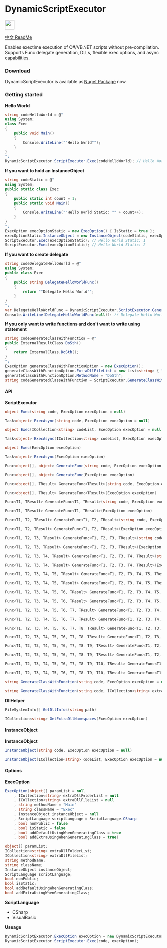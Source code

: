 # DynamicScriptExecutor
<img src="https://www.nuget.org/Content/gallery/img/logo-header.svg?sanitize=true" height="30px">

[中文 ReadMe](README_zh-CN.md)
  
Enables exectime execution of C#/VB.NET scripts without pre-compilation. Supports Func delegate generation, DLLs, flexible exec options, and async capabilities.

### Download
DynamicScriptExecutor is available as [Nuget Package](https://www.nuget.org/packages/DynamicScriptExecutor/) now.

### Getting started
**Hello World**
``` csharp
string codeHelloWorld = @"
using System;
class Exec
{
    public void Main()
    {
        Console.WriteLine(""Hello World"");
    }
}
";
DynamicScriptExecutor.ScriptExecutor.Exec(codeHelloWorld); // Hello World
```
**If you want to hold an InstanceObject**
``` csharp
string codeStatic = @"
using System;
public static class Exec
{
    public static int count = 1;
    public static void Main()
    {
        Console.WriteLine(""Hello World Static: "" + count++);
    }
}
";
ExecOption execOptionStatic = new ExecOption() { IsStatic = true };
execOptionStatic.InstanceObject = new InstanceObject(codeStatic, execOptionStatic);
ScriptExecutor.Exec(execOptionStatic); // Hello World Static: 1
ScriptExecutor.Exec(execOptionStatic); // Hello World Static: 2
```
**If you want to create delegate**
``` csharp
string codeDelegateHelloWorld = @"
using System;
public class Exec
{
    public string DelegateHelloWorldFunc()
    {
        return ""Delegate Hello World"";
    }
}
";
var DelegateHelloWorldFunc = DynamicScriptExecutor.ScriptExecutor.GenerateFunc<string>(codeDelegateHelloWorld, new ExecOption() { MethodName = "DelegateHelloWorldFunc" });
Console.WriteLine(DelegateHelloWorldFunc(null)); // Delegate Hello World
```
**If you only want to write functions and don't want to write using statement**
``` csharp
string codeGenerateClassWithFunction = @"
public ExternalResultClass DoSth()
{
    return ExternalClass.DoSth();
}
";
ExecOption generateClassWithFunctionOption = new ExecOption();
generateClassWithFunctionOption.ExtraDllFileList = new List<string> { "ExternalDll.dll" };
generateClassWithFunctionOption.MethodName = "DoSth";
string codeGeneratedClassWithFunction = ScriptExecutor.GenerateClassWithFunction(codeGenerateClassWithFunction, generateClassWithFunctionOption);
```

#### API
**ScriptExecutor**
``` csharp
object Exec(string code, ExecOption execOption = null)
```
``` csharp
Task<object> ExecAsync(string code, ExecOption execOption = null)
```
``` csharp
object Exec(ICollection<string> codeList, ExecOption execOption = null)
```
``` csharp
Task<object> ExecAsync(ICollection<string> codeList, ExecOption execOption = null)
```
``` csharp
object Exec(ExecOption execOption)
```
``` csharp
Task<object> ExecAsync(ExecOption execOption)
```
``` csharp
Func<object[], object> GenerateFunc(string code, ExecOption execOption = null)
```
``` csharp
Func<object[], object> GenerateFunc(ExecOption execOption)
```
``` csharp
Func<object[], TResult> GenerateFunc<TResult>(string code, ExecOption execOption = null)
```
``` csharp
Func<object[], TResult> GenerateFunc<TResult>(ExecOption execOption)
```
``` csharp
Func<T1, TResult> GenerateFunc<T1, TResult>(string code, ExecOption execOption = null)
```
``` csharp
Func<T1, TResult> GenerateFunc<T1, TResult>(ExecOption execOption)
```
``` csharp
Func<T1, T2, TResult> GenerateFunc<T1, T2, TResult>(string code, ExecOption execOption = null)
```
``` csharp
Func<T1, T2, TResult> GenerateFunc<T1, T2, TResult>(ExecOption execOption)
```
``` csharp
Func<T1, T2, T3, TResult> GenerateFunc<T1, T2, T3, TResult>(string code, ExecOption execOption = null)
```
``` csharp
Func<T1, T2, T3, TResult> GenerateFunc<T1, T2, T3, TResult>(ExecOption execOption)
```
``` csharp
Func<T1, T2, T3, T4, TResult> GenerateFunc<T1, T2, T3, T4, TResult>(string code, ExecOption execOption = null)
```
``` csharp
Func<T1, T2, T3, T4, TResult> GenerateFunc<T1, T2, T3, T4, TResult>(ExecOption execOption)
```
``` csharp
Func<T1, T2, T3, T4, T5, TResult> GenerateFunc<T1, T2, T3, T4, T5, TResult>(string code, ExecOption execOption = null)
```
``` csharp
Func<T1, T2, T3, T4, T5, TResult> GenerateFunc<T1, T2, T3, T4, T5, TResult>(ExecOption execOption)
```
``` csharp
Func<T1, T2, T3, T4, T5, T6, TResult> GenerateFunc<T1, T2, T3, T4, T5, T6, TResult>(string code, ExecOption execOption = null)
```
``` csharp
Func<T1, T2, T3, T4, T5, T6, TResult> GenerateFunc<T1, T2, T3, T4, T5, T6, TResult>(ExecOption execOption)
```
``` csharp
Func<T1, T2, T3, T4, T5, T6, T7, TResult> GenerateFunc<T1, T2, T3, T4, T5, T6, T7, TResult>(string code, ExecOption execOption = null)
```
``` csharp
Func<T1, T2, T3, T4, T5, T6, T7, TResult> GenerateFunc<T1, T2, T3, T4, T5, T6, T7, TResult>(ExecOption execOption)
```
``` csharp
Func<T1, T2, T3, T4, T5, T6, T7, T8, TResult> GenerateFunc<T1, T2, T3, T4, T5, T6, T7, T8, TResult>(string code, ExecOption execOption = null)
```
``` csharp
Func<T1, T2, T3, T4, T5, T6, T7, T8, TResult> GenerateFunc<T1, T2, T3, T4, T5, T6, T7, T8, TResult>(ExecOption execOption)
```
``` csharp
Func<T1, T2, T3, T4, T5, T6, T7, T8, T9, TResult> GenerateFunc<T1, T2, T3, T4, T5, T6, T7, T8, T9, TResult>(string code, ExecOption execOption = null)
```
``` csharp
Func<T1, T2, T3, T4, T5, T6, T7, T8, T9, TResult> GenerateFunc<T1, T2, T3, T4, T5, T6, T7, T8, T9, TResult>(ExecOption execOption)
```
``` csharp
Func<T1, T2, T3, T4, T5, T6, T7, T8, T9, T10, TResult> GenerateFunc<T1, T2, T3, T4, T5, T6, T7, T8, T9, T10, TResult>(string code, ExecOption execOption = null)
```
``` csharp
Func<T1, T2, T3, T4, T5, T6, T7, T8, T9, T10, TResult> GenerateFunc<T1, T2, T3, T4, T5, T6, T7, T8, T9, T10, TResult>(ExecOption execOption)
```
``` csharp
string GenerateClassWithFunction(string code, ExecOption execOption = null)
```
``` csharp
string GenerateClassWithFunction(string code, ICollection<string> extraDllNamespaces, ExecOption execOption = null)
```
**DllHelper**
``` csharp
FileSystemInfo[] GetDllInfos(string path)
```
``` csharp
ICollection<string> GetExtraDllNamespaces(ExecOption execOption)
```

#### InstanceObject
**InstanceObject**
``` csharp
InstanceObject(string code, ExecOption execOption = null)
```
``` csharp
InstanceObject(ICollection<string> codeList, ExecOption execOption = null)
```

#### Options
**ExecOption**
``` csharp
ExecOption(object[] paramList = null
    , ICollection<string> extraDllFolderList = null
    , ICollection<string> extraDllFileList = null
    , string methodName = "Main"
    , string className = "Exec"
    , InstanceObject instanceObject = null
    , ScriptLanguage scriptLanguage = ScriptLanguage.CSharp
    , bool nonPublic = false
    , bool isStatic = false
    , bool addDefaultUsingWhenGeneratingClass = true
    , bool addExtraUsingWhenGeneratingClass = true)
```
``` csharp
object[] paramList;
ICollection<string> extraDllFolderList;
ICollection<string> extraDllFileList;
string methodName;
string className;
InstanceObject instanceObject;
ScriptLanguage scriptLanguage;
bool nonPublic;
bool isStatic;
bool addDefaultUsingWhenGeneratingClass;
bool addExtraUsingWhenGeneratingClass;
```
**ScriptLanguage**
- CSharp
- VisualBasic

**Useage**
``` csharp
DynamicScriptExecutor.ExecOption execOption = new DynamicScriptExecutor.ExecOption(...);
DynamicScriptExecutor.ScriptExecutor.Exec(code, execOption);
```
